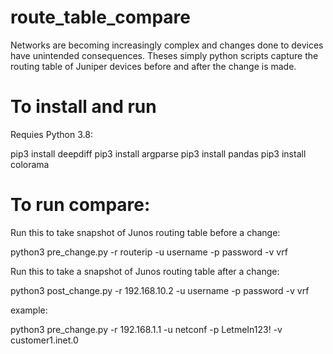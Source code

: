 # route_table_compare
Networks are becoming increasingly complex and changes done to devices have unintended consequences.  Theses simply python scripts capture the routing table of Juniper devices before and after the change is made.  

# To install and run

Requies Python 3.8:

pip3 install deepdiff
pip3 install argparse
pip3 install pandas
pip3 install colorama


# To run compare:


Run this to take snapshot of Junos routing table before a change:


python3 pre_change.py -r routerip -u username -p password -v vrf


Run this to take a snapshot of Junos routing table after a change:


python3 post_change.py -r 192.168.10.2 -u username -p password -v vrf

example:

python3 pre_change.py -r 192.168.1.1 -u netconf -p LetmeIn123! -v customer1.inet.0
